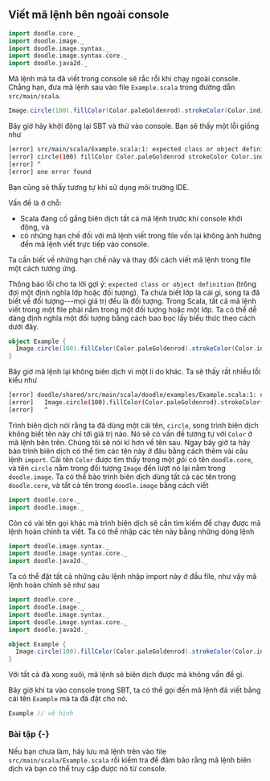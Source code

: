 ## Viết mã lệnh bên ngoài console

```scala mdoc:invisible
import doodle.core._
import doodle.image._
import doodle.image.syntax._
import doodle.image.syntax.core._
import doodle.java2d._
```

Mã lệnh mà ta đã viết trong console sẽ rắc rỗi khi chạy ngoài console. Chẳng hạn, đưa mã lệnh sau vào file `Example.scala` trong đường dẫn `src/main/scala`.

```scala mdoc:silent
Image.circle(100).fillColor(Color.paleGoldenrod).strokeColor(Color.indianRed)
```

Bây giờ hãy khởi động lại SBT và thử vào console. Bạn sẽ thấy một lỗi giống như

```bash
[error] src/main/scala/Example.scala:1: expected class or object definition
[error] circle(100) fillColor Color.paleGoldenrod strokeColor Color.indianRed
[error] ^
[error] one error found
```

Bạn cũng sẽ thấy tương tự khi sử dụng môi trường IDE.

Vấn đề là ở chỗ:

- Scala đang cố gắng biên dịch tất cả mã lệnh trước khi console khởi động, và
- có những hạn chế đối với mã lệnh viết trong file vốn lại không ảnh hưởng đến mã lệnh viết trực tiếp vào console.

Ta cần biết về những hạn chế này và thay đổi cách viết mã lệnh trong file một cách tương ứng.

Thông báo lỗi cho ta lời gợi ý: `expected class or object definition` (trông đợi một định nghĩa lớp hoặc đối tượng). Ta chưa biết lớp là cái gì, song ta đã biết về đối tượng---mọi giá trị đều là đối tượng. Trong Scala, tất cả mã lệnh viết trong một file phải nằm trong một đối tượng hoặc một lớp. Ta có thể dễ dàng định nghĩa một đối tượng bằng cách bao bọc lấy biểu thức theo cách dưới đây.

```scala mdoc:silent
object Example {
  Image.circle(100).fillColor(Color.paleGoldenrod).strokeColor(Color.indianRed).draw()
}
```

Bây giờ mã lệnh lại không biên dịch vì một lí do khác. Ta sẽ thấy rất nhiều lỗi kiểu như 

```bash
[error] doodle/shared/src/main/scala/doodle/examples/Example.scala:1: not found: value Image
[error]   Image.circle(100).fillColor(Color.paleGoldenrod).strokeColor(Color.indianRed).draw()
[error]   ^
```

Trình biên dịch nói rằng ta đã dùng một cái tên, `circle`, song trình biên dịch không biết tên này chỉ tới giá trị nào.
Nó sẽ có vấn đề tương tự với `Color` ở mã lệnh bên trên.
Chúng tôi sẽ nói kĩ hơn về tên sau.
Ngay bây giờ ta hãy bảo trình biên dịch có thể tìm các tên này ở đâu bằng cách thêm vài câu lệnh `import`.
Cái tên `Color` được tìm thấy trong một *gói* có tên `doodle.core`, và tên `circle` nằm trong đối tượng `Image` đến lượt nó lại nằm trong `doodle.image`.
Ta có thể bảo trình biên dịch dùng tất cả các tên trong `doodle.core`, và tất cả tên trong `doodle.image` bằng cách viết

```scala mdoc:silent
import doodle.core._
import doodle.image._
```

Còn có vài tên gọi khác mà trình biên dịch sẽ cần tìm kiếm để chạy được mã lệnh hoàn chỉnh ta viết.
Ta có thể nhập các tên này bằng những dòng lệnh

```scala mdoc:silent
import doodle.image.syntax._
import doodle.image.syntax.core._
import doodle.java2d._
```

Ta có thể đặt tất cả những câu lệnh nhập import này ở đầu file, như vậy mã lệnh hoàn chỉnh sẽ như sau

```scala
import doodle.core._
import doodle.image._
import doodle.image.syntax._
import doodle.image.syntax.core._
import doodle.java2d._

object Example {
  Image.circle(100).fillColor(Color.paleGoldenrod).strokeColor(Color.indianRed).draw()
}
```

Với tất cả đã xong xuôi, mã lệnh sẽ biên dịch được mà không vấn đề gì.

Bây giờ khi ta vào console trong SBT, ta có thể gọi đến mã lệnh đã viết bằng cái tên `Example` mà ta đã đặt cho nó.

```scala
Example // vẽ hình
```

### Bài tập {-}

Nếu bạn chưa làm, hãy lưu mã lệnh trên vào file `src/main/scala/Example.scala` rồi kiểm tra để đảm bảo rằng mã lệnh biên dịch và bạn có thể truy cập được nó từ console.

